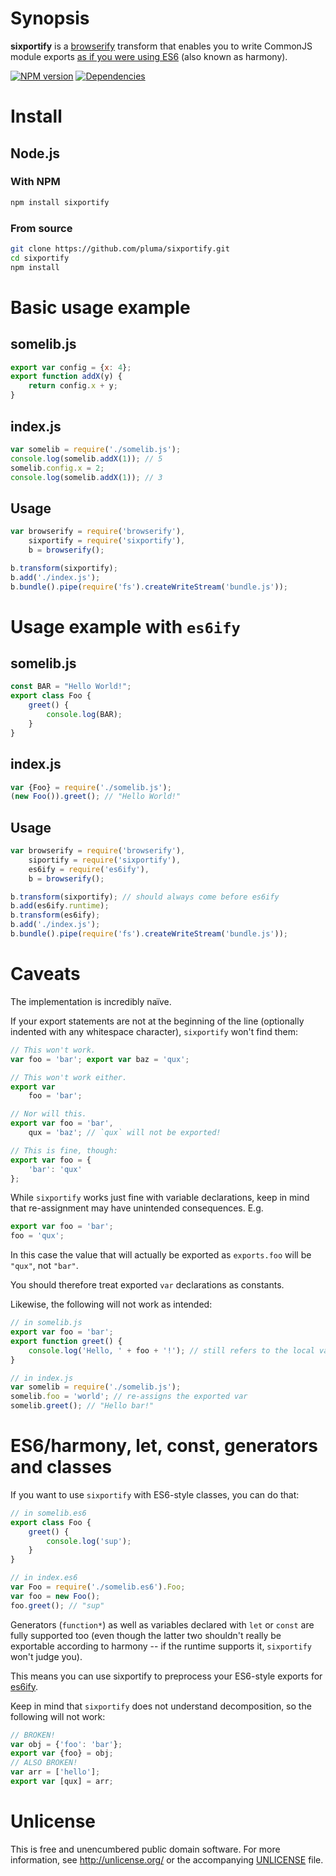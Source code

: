 # Synopsis

**sixportify** is a [browserify](https://github.com/substack/node-browserify) transform that enables you to write CommonJS module exports [as if you were using ES6](http://wiki.ecmascript.org/doku.php?id=harmony:modules) (also known as harmony).

[![NPM version](https://badge.fury.io/js/sixportify.png)](http://badge.fury.io/js/sixportify) [![Dependencies](https://david-dm.org/pluma/sixportify.png)](https://david-dm.org/pluma/sixportify)

# Install

## Node.js

### With NPM

```sh
npm install sixportify
```

### From source

```sh
git clone https://github.com/pluma/sixportify.git
cd sixportify
npm install
```

# Basic usage example

## somelib.js

```javascript
export var config = {x: 4};
export function addX(y) {
    return config.x + y;
}
```

## index.js

```javascript
var somelib = require('./somelib.js');
console.log(somelib.addX(1)); // 5
somelib.config.x = 2;
console.log(somelib.addX(1)); // 3
```

## Usage

```javascript
var browserify = require('browserify'),
    sixportify = require('sixportify'),
    b = browserify();

b.transform(sixportify);
b.add('./index.js');
b.bundle().pipe(require('fs').createWriteStream('bundle.js'));
```

# Usage example with `es6ify`

## somelib.js

```javascript
const BAR = "Hello World!";
export class Foo {
    greet() {
        console.log(BAR);
    }
}
```

## index.js

```javascript
var {Foo} = require('./somelib.js');
(new Foo()).greet(); // "Hello World!"
```

## Usage

```javascript
var browserify = require('browserify'),
    siportify = require('sixportify'),
    es6ify = require('es6ify'),
    b = browserify();

b.transform(sixportify); // should always come before es6ify
b.add(es6ify.runtime);
b.transform(es6ify);
b.add('./index.js');
b.bundle().pipe(require('fs').createWriteStream('bundle.js'));
```

# Caveats

The implementation is incredibly naïve.

If your export statements are not at the beginning of the line (optionally indented with any whitespace character), `sixportify` won't find them:

```javascript
// This won't work.
var foo = 'bar'; export var baz = 'qux';

// This won't work either.
export var
    foo = 'bar';

// Nor will this.
export var foo = 'bar',
    qux = 'baz'; // `qux` will not be exported!

// This is fine, though:
export var foo = {
    'bar': 'qux'
};
```

While `sixportify` works just fine with variable declarations,
keep in mind that re-assignment may have unintended consequences. E.g.

```javascript
export var foo = 'bar';
foo = 'qux';
```

In this case the value that will actually be exported as `exports.foo`
will be `"qux"`, not `"bar"`.

You should therefore treat exported `var` declarations as constants.

Likewise, the following will not work as intended:

```javascript
// in somelib.js
export var foo = 'bar';
export function greet() {
    console.log('Hello, ' + foo + '!'); // still refers to the local var
}

// in index.js
var somelib = require('./somelib.js');
somelib.foo = 'world'; // re-assigns the exported var
somelib.greet(); // "Hello bar!"
```

# ES6/harmony, let, const, generators and classes

If you want to use `sixportify` with ES6-style classes, you can do that:

```javascript
// in somelib.es6
export class Foo {
    greet() {
        console.log('sup');
    }
}

// in index.es6
var Foo = require('./somelib.es6').Foo;
var foo = new Foo();
foo.greet(); // "sup"
```

Generators (`function*`) as well as variables declared with `let` or `const`
are fully supported too (even though the latter two shouldn't really be exportable according to harmony -- if the runtime supports it, `sixportify` won't judge you).

This means you can use sixportify to preprocess your ES6-style exports for [es6ify](https://github.com/thlorenz/es6ify).

Keep in mind that `sixportify` does not understand decomposition, so the following will not work:

```javascript
// BROKEN!
var obj = {'foo': 'bar'};
export var {foo} = obj;
// ALSO BROKEN!
var arr = ['hello'];
export var [qux] = arr;
```

# Unlicense

This is free and unencumbered public domain software. For more information, see http://unlicense.org/ or the accompanying [UNLICENSE](https://github.com/pluma/sixportify/blob/master/UNLICENSE) file.